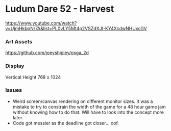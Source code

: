 # Ludum Dare 52 - Harvest

https://www.youtube.com/watch?v=UjmHkbpNr7A&list=PL0vLY5Mt4p2VSZdXJI-KY4XcdwNHUxcGV

### Art Assets

https://github.com/joeyshipley/osga_2d

### Display

Vertical Height
768 x 1024

### Issues

- Weird screen/canvas rendering on different monitor sizes. It was a mistake to try to constrain the width of the game for a 48 hour game jam without knowing how to do that. Will have to look into the concept more later.
- Code got messier as the deadline got closer... oof.
